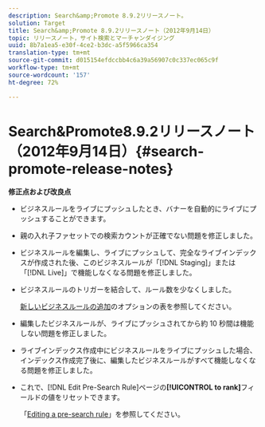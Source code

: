 ```yaml
---
description: Search&amp;Promote 8.9.2リリースノート。
solution: Target
title: Search&amp;Promote 8.9.2リリースノート（2012年9月14日）
topic: リリースノート，サイト検索とマーチャンダイジング
uuid: 8b7a1ea5-e30f-4ce2-b3dc-a5f5966ca354
translation-type: tm+mt
source-git-commit: d015154efdccbb4c6a39a56907c0c337ec065c9f
workflow-type: tm+mt
source-wordcount: '157'
ht-degree: 72%

---
```



# Search&amp;Promote8.9.2リリースノート（2012年9月14日）{#search-promote-release-notes}

**修正点および改良点**

* ビジネスルールをライブにプッシュしたとき、バナーを自動的にライブにプッシュすることができます。
* 親の入れ子ファセットでの検索カウントが正確でない問題を修正しました。
* ビジネスルールを編集し、ライブにプッシュして、完全なライブインデックスが作成された後、このビジネスルールが「[!DNL Staging]」または「[!DNL Live]」で機能しなくなる問題を修正しました。

* ビジネスルールのトリガーを結合して、ルール数を少なくしました。

   [新しいビジネスルールの追加](../c-about-rules-menu/c-about-business-rules.md#task_BD3B31ED48BB4B1B8F1DCD3BFA2528E7)のオプションの表を参照してください。
* 編集したビジネスルールが、ライブにプッシュされてから約 10 秒間は機能しない問題を修正しました。
* ライブインデックス作成中にビジネスルールをライブにプッシュした場合、インデックス作成完了後に、編集したビジネスルールがすべて機能しなくなる問題を修正しました。
* これで、[!DNL Edit Pre-Search Rule]ページの&#x200B;**[!UICONTROL to rank]**&#x200B;フィールドの値をリセットできます。

   「[Editing a pre-search rule](../c-about-rules-menu/c-about-pre-search-rules.md#task_25F77050C5DA42B29DFD1C9718FB8C64)」を参照してください。

